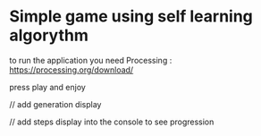 # Simple game using self learning algorythm

to run the application you need Processing : https://processing.org/download/

press play and enjoy


// add generation display

// add steps display into the console to see progression
